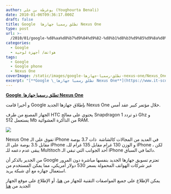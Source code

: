 ```yaml
---
author: يوغرطة بن علي (Youghourta Benali)
date: 2010-01-06T09:36:17.000Z
draft: false
title: Google  تطلق رسميا جهازها Nexus One
type: post
url: >-
  /2010/01/google-%d8%aa%d8%b7%d9%84%d9%82-%d8%b1%d8%b3%d9%85%d9%8a%d8%a7-%d8%ac%d9%87%d8%a7%d8%b2%d9%87%d8%a7-nexus-one/
categories:
  - Google
  - هواتف/ أجهزة لوحية
tags:
  - Google
  - Google phone
  - Nexus One
coverImage: /static/images/google-تطلق-رسميا-جهازها-nexus-one/Nexus_One2_270x491.jpg
excerpt: "[**Google \_تطلق رسميا جهازها Nexus One**](https://www.it-scoop.com/2010/01/google-%d8%aa%d8%b7%d9%84%d9%82-%d8%b1%d8%b3%d9%85%d9%8a%d8%a7-%d8%ac%d9%87%d8%a7%d8%b2%d9%87%d8%a7-nexus-one/)\n\nو أخيرا قامت Google بإطلاق جهازها الجديد Nexus One خلال مؤتمر كبير عقد أمس.\n\nالجهاز المصنع من طرف HTC يحتوي على معالج Snapdragon ذو تردد 1 Ghz و يستعمل 512 Mb من الذاكرة العشوائية RAM.\n\n\n\nNexus One"
---
```

[**Google  تطلق رسميا جهازها Nexus One**](https://www.it-scoop.com/2010/01/google-%d8%aa%d8%b7%d9%84%d9%82-%d8%b1%d8%b3%d9%85%d9%8a%d8%a7-%d8%ac%d9%87%d8%a7%d8%b2%d9%87%d8%a7-nexus-one/)

و أخيرا قامت Google بإطلاق جهازها الجديد Nexus One خلال مؤتمر كبير عقد أمس.

الجهاز المصنع من طرف HTC يحتوي على معالج Snapdragon ذو تردد 1 Ghz و يستعمل 512 Mb من الذاكرة العشوائية RAM.

![](/static/images/google-تطلق-رسميا-جهازها-nexus-one/Nexus_One2\_270x491.jpg)

Nexus One تفوق على الـ iPhone في العديد من المجالات كالشاشة  ذات 3.7 بوصة مقابل 3.5 بوصة على الـ iPhone ،و الوزن 130 غرام مقابل 135 غرام للـ iPhone ، لكن يبقى عدم دعمه للـ Multitoch أحد الجوانب التي تبقي الـ iPhone دائما في السباق.

من الجدير بالذكر أن Google تعتزم تسويق جهازها الجديد بنفسها مباشرة دون المرور عبر شركات الهواتف المحمولة بسعر 530 دولار أمريكي، مما يمكن المستخدم من استعمال جهازه مع أي شبكة يريد.

يمكن الإطلاع على جميع المواصفات التقنية للجهاز من [هنا](http://www.google.com/phone/static/en_US-nexusone_tech_specs.html)، أو الإطلاع على موقع الجهاز الجديد من [هنا](http://www.google.com/phone/static/en_US-nexusone_tech_specs.html)
